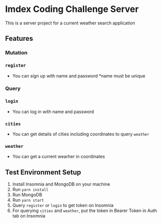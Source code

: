 # Imdex Coding Challenge Server
This is a server project for a current weather search application

## Features
### Mutation
### `register`
- You can sign up with name and password *name must be unique
### Query
### `login`
- You can log in with name and password
### `cities`
- You can get details of cities including coordinates to query `weather`
### `weather`
- You can get a current wearher in coordinates

## Test Environment Setup
1. Install Insomnia and MongoDB on your machine
2. Run `yarn install`
3. Run MongoDB
4. Run `yarn start`
5. Query `register` or `login` to get token on Insomnia
6. For querying `cities` and `weather`, put the token in Bearer Token in Auth tab on Insomnia

